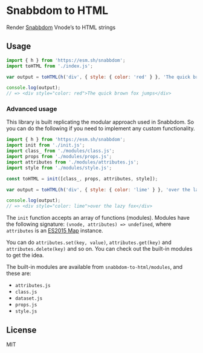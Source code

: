 # Snabbdom to HTML

Render [Snabbdom](https://github.com/paldepind/snabbdom) Vnode’s to HTML strings

## Usage

```javascript
import { h } from 'https://esm.sh/snabbdom';
import toHTML from './index.js';

var output = toHTML(h('div', { style: { color: 'red' } }, 'The quick brown fox jumps'));

console.log(output);
// => <div style="color: red">The quick brown fox jumps</div>
```

### Advanced usage

This library is built replicating the modular approach used in Snabbdom. So you can do the following if you need to implement any custom functionality.

```js
import { h } from 'https://esm.sh/snabbdom';
import init from './init.js';
import class_ from './modules/class.js';
import props from './modules/props.js';
import attributes from './modules/attributes.js';
import style from './modules/style.js';

const toHTML = init([class_, props, attributes, style]);

var output = toHTML(h('div', { style: { color: 'lime' } }, 'over the lazy fox'));

console.log(output);
// => <div style="color: lime">over the lazy fox</div>
```

The `init` function accepts an array of functions (modules). Modules have the following signature: `(vnode, attributes) => undefined`, where `attributes` is an [ES2015 Map](https://developer.mozilla.org/en-US/docs/Web/JavaScript/Reference/Global_Objects/Map) instance.

You can do `attributes.set(key, value)`, `attributes.get(key)` and `attributes.delete(key)` and so on. You can check out the built-in modules to get the idea.

The built-in modules are available from `snabbdom-to-html/modules`, and these are:

-   `attributes.js`
-   `class.js`
-   `dataset.js`
-   `props.js`
-   `style.js`

## License

MIT
